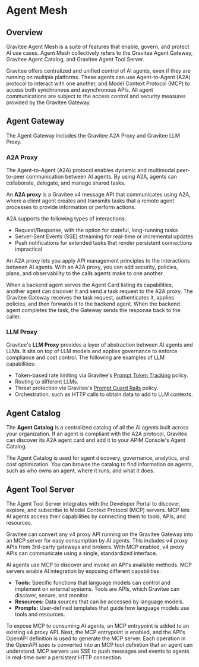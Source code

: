 # Agent Mesh

## Overview

Gravitee Agent Mesh is a suite of features that enable, govern, and protect AI use cases. Agent Mesh collectively refers to the Gravitee Agent Gateway, Gravitee Agent Catalog, and Gravitee Agent Tool Server.

Gravitee offers centralized and unified control of AI agents, even if they are running on multiple platforms. These agents can use Agent-to-Agent (A2A) protocol to interact with one another, and Model Context Protocol (MCP) to access both synchronous and asynchronous APIs. All agent communications are subject to the access control and security measures provided by the Gravitee Gateway.

## Agent Gateway

The Agent Gateway includes the Gravitee A2A Proxy and Gravitee LLM Proxy.&#x20;

### A2A Proxy

The Agent-to-Agent (A2A) protocol enables dynamic and multimodal peer-to-peer communication between AI agents. By using A2A, agents can collaborate, delegate, and manage shared tasks.

An **A2A proxy** is a Gravitee v4 message API that communicates using A2A, where a client agent creates and transmits tasks that a remote agent processes to provide information or perform actions.

A2A supports the following types of interactions:

* Request/Response, with the option for stateful, long-running tasks
* Server-Sent Events (SSE) streaming for real-time or incremental updates
* Push notifications for extended tasks that render persistent connections impractical

An A2A proxy lets you apply API management principles to the interactions between AI agents. With an A2A proxy, you can add security, policies, plans, and observability to the calls agents make to one another.

When a backend agent serves the Agent Card listing its capabilities, another agent can discover it and send a task request to the A2A proxy. The Gravitee Gateway receives the task request, authenticates it, applies policies, and then forwards it to the backend agent. When the backend agent completes the task, the Gateway sends the response back to the caller.

### LLM Proxy

Gravitee's **LLM Proxy** provides a layer of abstraction between AI agents and LLMs. It sits on top of LLM models and applies governance to enforce compliance and cost control. The following are examples of LLM capabilities:

* Token-based rate limiting via Gravitee's [Prompt Token Tracking](../create-and-configure-apis/apply-policies/policy-reference/ai-prompt-token-tracking.md) policy.
* Routing to different LLMs.
* Threat protection via Gravitee's [Prompt Guard Rails](../create-and-configure-apis/apply-policies/policy-reference/ai-prompt-guard-rails.md) policy.
* Orchestration, such as HTTP calls to obtain data to add to LLM contexts.

## Agent Catalog

The **Agent Catalog** is a centralized catalog of all the AI agents built across your organization. If an agent is compliant with the A2A protocol, Gravitee can discover its A2A agent card and add it to your APIM Console's Agent Catalog.&#x20;

The Agent Catalog is used for agent discovery, governance, analytics, and cost optimization. You can browse the catalog to find information on agents, such as who owns an agent, where it runs, and what it does.

## Agent Tool Server

The Agent Tool Server integrates with the Developer Portal to discover, explore, and subscribe to Model Context Protocol (MCP) servers. MCP lets AI agents access their capabilities by connecting them to tools, APIs, and resources.&#x20;

Gravitee can convert any v4 proxy API running on the Gravitee Gateway into an MCP server for easy consumption by AI agents. This includes v4 proxy APIs from 3rd-party gateways and brokers. With MCP enabled, v4 proxy APIs can communicate using a single, standardized interface.&#x20;

AI agents use MCP to discover and invoke an API's available methods. MCP servers enable AI integration by exposing different capabilities.

* **Tools:** Specific functions that language models can control and implement on external systems. Tools are APIs, which Gravitee can discover, secure, and monitor.
* **Resources:** Data sources that can be accessed by language models.&#x20;
* **Prompts:** User-defined templates that guide how language models use tools and resources.

To expose MCP to consuming AI agents, an MCP entrypoint is added to an existing v4 proxy API. Next, the MCP entrypoint is enabled, and the API's OpenAPI definition is used to generate the MCP server. Each operation in the OpenAPI spec is converted into an MCP tool definition that an agent can understand. MCP servers use SSE to push messages and events to agents in real-time over a persistent HTTP connection.
